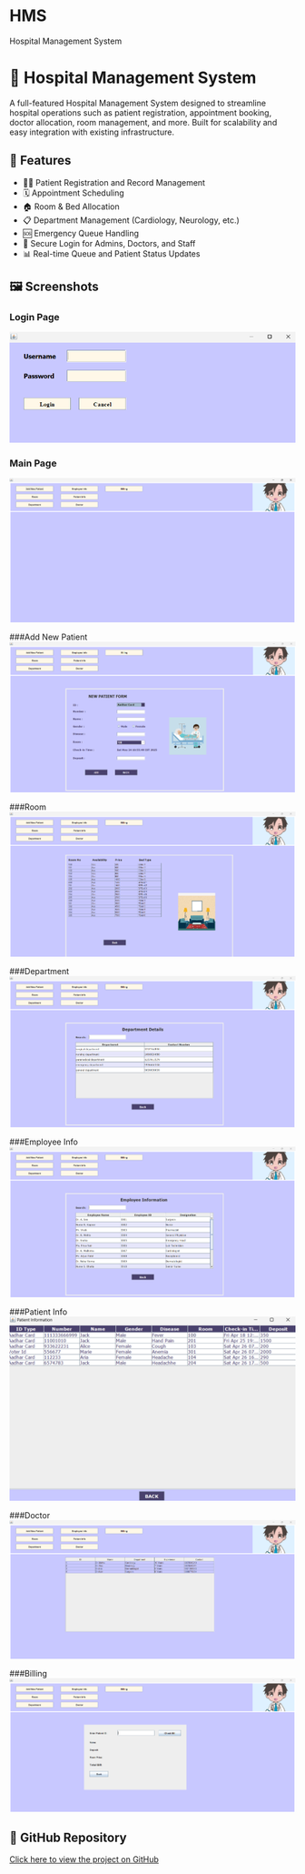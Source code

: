 # HMS
Hospital Management System
# 🏥 Hospital Management System

A full-featured Hospital Management System designed to streamline hospital operations such as patient registration, appointment booking, doctor allocation, room management, and more. Built for scalability and easy integration with existing infrastructure.

## 🚀 Features

- 👨‍⚕️ Patient Registration and Record Management
- 🗓️ Appointment Scheduling
- 🏠 Room & Bed Allocation
- 📋 Department Management (Cardiology, Neurology, etc.)
- 🆘 Emergency Queue Handling
- 🔐 Secure Login for Admins, Doctors, and Staff
- 📊 Real-time Queue and Patient Status Updates

## 🖼️ Screenshots

### Login Page
![Login Page](https://github.com/Manaswinisaroja/HMS/blob/93b7caafa6039c3ac89261ac624d5c32b6d9b844/LoginPage.png)

### Main Page
![Main Page](https://github.com/Manaswinisaroja/HMS/blob/c695846003653aa9c953513509f5afa10fdc2d95/MainPage.png)

###Add New Patient
![Add New Patient](https://github.com/Manaswinisaroja/HMS/blob/c695846003653aa9c953513509f5afa10fdc2d95/AddPatient.png)

###Room
![Room](https://github.com/Manaswinisaroja/HMS/blob/c695846003653aa9c953513509f5afa10fdc2d95/Room.png)

###Department
![Department](https://github.com/Manaswinisaroja/HMS/blob/c695846003653aa9c953513509f5afa10fdc2d95/Department.png)

###Employee Info
![Employee Info](https://github.com/Manaswinisaroja/HMS/blob/c695846003653aa9c953513509f5afa10fdc2d95/Employee.png)

###Patient Info
![Patient Info](https://github.com/Manaswinisaroja/HMS/blob/c695846003653aa9c953513509f5afa10fdc2d95/Patient.png)

###Doctor
![Doctor](https://github.com/Manaswinisaroja/HMS/blob/c695846003653aa9c953513509f5afa10fdc2d95/Doctor.png)

###Billing
![Billing](https://github.com/Manaswinisaroja/HMS/blob/c695846003653aa9c953513509f5afa10fdc2d95/Billing.png)

## 🔗 GitHub Repository

[Click here to view the project on GitHub](https://github.com/Manaswinisaroja/HMS)
